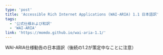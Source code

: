```yaml
---
type: 'post'
title: 'Accessible Rich Internet Applications (WAI-ARIA) 1.1 日本語訳'
tags:
  - '公式仕様および和訳'
  - 'WAI-ARIA'
link: 'https://momdo.github.io/wai-aria-1.1/'
---
```

<p>WAI-ARIA仕様勧告の日本語訳（後続の1.2が策定中なことに注意）</p>
